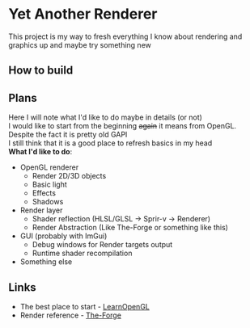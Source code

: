 # Yet Another Renderer
This project is my way to fresh everything I know about rendering and graphics up and maybe try something new

## How to build

## Plans
Here I will note what I'd like to do maybe in details (or not)  
I would like to start from the beginning ~~again~~ it means from OpenGL. Despite the fact it is pretty old GAPI  
I still think that it is a good place to refresh basics in my head  
**What I'd like to do**:  
- OpenGL renderer 
    - Render 2D/3D objects
    - Basic light
    - Effects
    - Shadows
- Render layer
    - Shader reflection (HLSL/GLSL -> Sprir-v -> Renderer)
    - Render Abstraction (Like The-Forge or something like this)
- GUI (probably with ImGui)
    - Debug windows for Render targets output
    - Runtime shader recompilation
- Something else

## Links
- The best place to start - [LearnOpenGL](https://learnopengl.com/)
- Render reference - [The-Forge](https://github.com/ConfettiFX/The-Forge)
